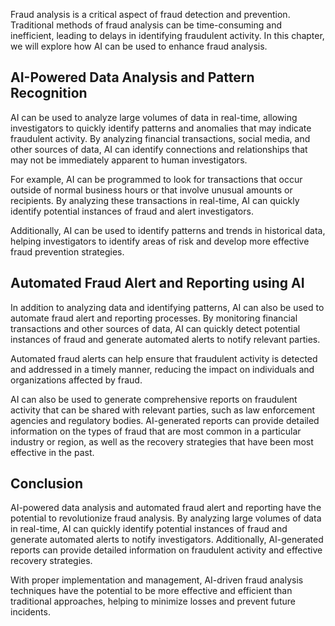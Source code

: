 
Fraud analysis is a critical aspect of fraud detection and prevention. Traditional methods of fraud analysis can be time-consuming and inefficient, leading to delays in identifying fraudulent activity. In this chapter, we will explore how AI can be used to enhance fraud analysis.

AI-Powered Data Analysis and Pattern Recognition
------------------------------------------------

AI can be used to analyze large volumes of data in real-time, allowing investigators to quickly identify patterns and anomalies that may indicate fraudulent activity. By analyzing financial transactions, social media, and other sources of data, AI can identify connections and relationships that may not be immediately apparent to human investigators.

For example, AI can be programmed to look for transactions that occur outside of normal business hours or that involve unusual amounts or recipients. By analyzing these transactions in real-time, AI can quickly identify potential instances of fraud and alert investigators.

Additionally, AI can be used to identify patterns and trends in historical data, helping investigators to identify areas of risk and develop more effective fraud prevention strategies.

Automated Fraud Alert and Reporting using AI
--------------------------------------------

In addition to analyzing data and identifying patterns, AI can also be used to automate fraud alert and reporting processes. By monitoring financial transactions and other sources of data, AI can quickly detect potential instances of fraud and generate automated alerts to notify relevant parties.

Automated fraud alerts can help ensure that fraudulent activity is detected and addressed in a timely manner, reducing the impact on individuals and organizations affected by fraud.

AI can also be used to generate comprehensive reports on fraudulent activity that can be shared with relevant parties, such as law enforcement agencies and regulatory bodies. AI-generated reports can provide detailed information on the types of fraud that are most common in a particular industry or region, as well as the recovery strategies that have been most effective in the past.

Conclusion
----------

AI-powered data analysis and automated fraud alert and reporting have the potential to revolutionize fraud analysis. By analyzing large volumes of data in real-time, AI can quickly identify potential instances of fraud and generate automated alerts to notify investigators. Additionally, AI-generated reports can provide detailed information on fraudulent activity and effective recovery strategies.

With proper implementation and management, AI-driven fraud analysis techniques have the potential to be more effective and efficient than traditional approaches, helping to minimize losses and prevent future incidents.
